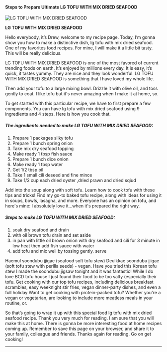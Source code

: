             

#### Steps to Prepare Ultimate LG TOFU WITH MIX DRIED SEAFOOD

![LG TOFU WITH MIX DRIED SEAFOOD](https://img-global.cpcdn.com/recipes/49743998/751x532cq70/lg-tofu-with-mix-dried-seafood-recipe-main-photo.jpg)

**LG TOFU WITH MIX DRIED SEAFOOD**

Hello everybody, it’s Drew, welcome to my recipe page. Today, I’m gonna show you how to make a distinctive dish, lg tofu with mix dried seafood. One of my favorites food recipes. For mine, I will make it a little bit tasty. This will be really delicious.

LG TOFU WITH MIX DRIED SEAFOOD is one of the most favored of current trending foods on earth. It’s enjoyed by millions every day. It is easy, it’s quick, it tastes yummy. They are nice and they look wonderful. LG TOFU WITH MIX DRIED SEAFOOD is something that I have loved my whole life.

Then add your tofu to a large mixing bowl. Drizzle it with olive oil, and toss gently to coat. I like tofu but it's never amazing when I make it at home, so.

To get started with this particular recipe, we have to first prepare a few components. You can have lg tofu with mix dried seafood using 9 ingredients and 4 steps. Here is how you cook that.

##### The ingredients needed to make LG TOFU WITH MIX DRIED SEAFOOD:

1.  Prepare 1 packages silky tofu
2.  Prepare 1 bunch spring onion
3.  Take mix dry seafood topping
4.  Make ready 1 tbsp fish sauce
5.  Prepare 1 bunch dice onion
6.  Make ready 1 tbsp water
7.  Get 1/2 tbsp oil
8.  Take 1 small cili deseed and fine mince
9.  Take 1/2 cup each dried oyster ,dried prawn and dried sqiud

Add into the soup along with soft tofu. Learn how to cook tofu with these tips and tricks! Find my go-to baked tofu recipe, along with ideas for using it in soups, bowls, lasagna, and more. Everyone has an opinion on tofu, and here's mine: I absolutely love it…when it's prepared the right way.

##### Steps to make LG TOFU WITH MIX DRIED SEAFOOD:

1.  soak dry seafood and drain
2.  with oil brown tofu drain and set aside
3.  in pan with little oil brown onion with dry seafood and cili for 3 minute in low heat then add fish sauce with water
4.  add tofu and mix well by tossing gently. serve

Haemul soondubu jjigae (seafood soft tofu stew) Deulkkae soondubu jjigae (soft tofu stew with perilla seeds) - vegan. Have you tried this Korean tofu stew I made the soondubu jigsaw tonight and it was fantastic! While I do love BCD tofu house I just found their food to be too salty (especially their tofu. Get cooking with our top tofu recipes, including delicious breakfast scrambles, easy weeknight stir fries, vegan dinner-party dishes, and even a full holiday Want to get cooking with protein-packed tofu? Whether you're a vegan or vegetarian, are looking to include more meatless meals in your routine, or.

So that’s going to wrap it up with this special food lg tofu with mix dried seafood recipe. Thank you very much for reading. I am sure that you will make this at home. There is gonna be more interesting food at home recipes coming up. Remember to save this page on your browser, and share it to your family, colleague and friends. Thanks again for reading. Go on get cooking!

* * *
